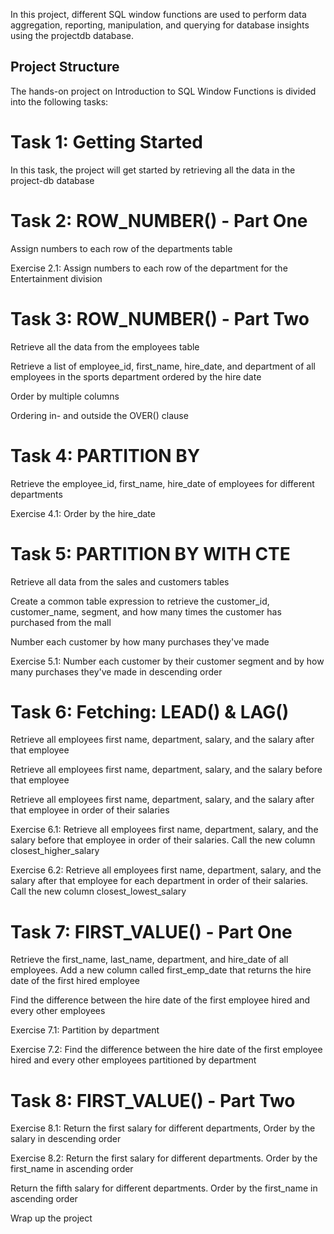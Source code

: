 In this project, different SQL window functions are used to perform data aggregation, reporting, manipulation, and querying for database insights using the projectdb database.

## Project Structure
The hands-on project on Introduction to SQL Window Functions is divided into the following tasks:

# Task 1: Getting Started
In this task, the project will get started by retrieving all the data in the project-db database

# Task 2: ROW_NUMBER() - Part One
Assign numbers to each row of the departments table

Exercise 2.1: Assign numbers to each row of the department for the Entertainment division

# Task 3: ROW_NUMBER() - Part Two
Retrieve all the data from the employees table

Retrieve a list of employee_id, first_name, hire_date, and department of all employees in the sports department ordered by the hire date

Order by multiple columns

Ordering in- and outside the OVER() clause

# Task 4: PARTITION BY
Retrieve the employee_id, first_name, hire_date of employees for different departments

Exercise 4.1: Order by the hire_date

# Task 5: PARTITION BY WITH CTE
Retrieve all data from the sales and customers tables

Create a common table expression to retrieve the customer_id, customer_name, segment, and how many times the customer has purchased from the mall

Number each customer by how many purchases they've made

Exercise 5.1: Number each customer by their customer segment and by how many purchases they've made in descending order

# Task 6: Fetching: LEAD() & LAG()
Retrieve all employees first name, department, salary, and the salary after that employee

Retrieve all employees first name, department, salary, and the salary before that employee

Retrieve all employees first name, department, salary, and the salary after that employee in order of their salaries

Exercise 6.1: Retrieve all employees first name, department, salary, and the salary before that employee in order of their salaries. Call the new column closest_higher_salary

Exercise 6.2: Retrieve all employees first name, department, salary, and the salary after that employee for each department in order of their salaries. Call the new column closest_lowest_salary

# Task 7: FIRST_VALUE() - Part One
Retrieve the first_name, last_name, department, and hire_date of all employees. Add a new column called first_emp_date that returns the hire date of the first hired employee

Find the difference between the hire date of the first employee hired and every other employees

Exercise 7.1: Partition by department

Exercise 7.2: Find the difference between the hire date of the first employee hired and every other employees partitioned by department

# Task 8: FIRST_VALUE() - Part Two
Exercise 8.1: Return the first salary for different departments, Order by the salary in descending order

Exercise 8.2: Return the first salary for different departments. Order by the first_name in ascending order

Return the fifth salary for different departments. Order by the first_name in ascending order

Wrap up the project
 

